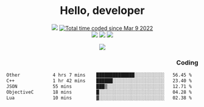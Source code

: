 # <div align='center' >Hello, developer</div>

<div align='center'>
  <a ><img src="https://img.shields.io/badge/dynamic/json?url=https%3A%2F%2Fapi.swo.moe%2Fstats%2Fgithub%2FFree-Aaron-Li&query=count&color=181717&label=GitHub&labelColor=282c34&logo=github&suffix=+follows&cacheSeconds=3600"></a>
  <a href="https://wakatime.com/@fe40087f-8eae-48dc-9950-ad0633db1591"><img src="https://wakatime.com/badge/user/fe40087f-8eae-48dc-9950-ad0633db1591.svg" alt="Total time coded since Mar 9 2022" /></a>
</div>
<div align='center'>
  <a><img src="https://img.shields.io/badge/C%2FC%2B%2B%20-%20%2375664D"></a>
  <a><img src="https://img.shields.io/badge/Kotlin%20-%20%2375664D"></a>
  <a><img src="https://img.shields.io/badge/JavaScript%20-%20%2375664D"></a>
</div>

<p align="center">
  <img src="https://readme-typing-svg.demolab.com/?lines=你好!+开发者;Hello!+ developer&font=Fira%20Code&center=true&width=380&height=50&duration=4000&pause=1000">
</p>


<div align='right'>
  <h3>Coding</h3>
</div>

<!--START_SECTION:waka-->

```txt
Other            4 hrs 7 mins    ██████████████░░░░░░░░░░░   56.45 %
C++              1 hr 42 mins    ██████░░░░░░░░░░░░░░░░░░░   23.40 %
JSON             55 mins         ███▒░░░░░░░░░░░░░░░░░░░░░   12.71 %
ObjectiveC       18 mins         █░░░░░░░░░░░░░░░░░░░░░░░░   04.28 %
Lua              10 mins         ▓░░░░░░░░░░░░░░░░░░░░░░░░   02.38 %
```

<!--END_SECTION:waka-->




